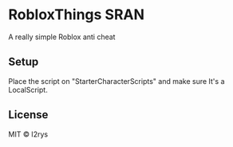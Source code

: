 # RobloxThings SRAN
A really simple Roblox anti cheat

## Setup
Place the script on "StarterCharacterScripts" and make sure It's a LocalScript.

## License
MIT © I2rys
